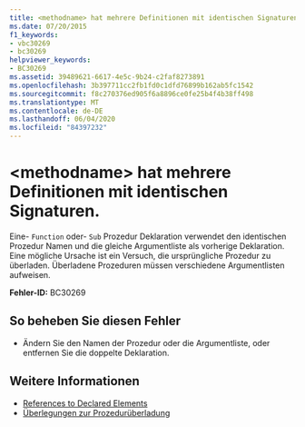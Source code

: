 ```yaml
---
title: <methodname> hat mehrere Definitionen mit identischen Signaturen.
ms.date: 07/20/2015
f1_keywords:
- vbc30269
- bc30269
helpviewer_keywords:
- BC30269
ms.assetid: 39489621-6617-4e5c-9b24-c2faf8273891
ms.openlocfilehash: 3b397711cc2fb1fd0c1dfd76899b162ab5fc1542
ms.sourcegitcommit: f8c270376ed905f6a8896ce0fe25b4f4b38ff498
ms.translationtype: MT
ms.contentlocale: de-DE
ms.lasthandoff: 06/04/2020
ms.locfileid: "84397232"
---
```

# <a name="methodname-has-multiple-definitions-with-identical-signatures"></a>\<methodname> hat mehrere Definitionen mit identischen Signaturen.
Eine- `Function` oder- `Sub` Prozedur Deklaration verwendet den identischen Prozedur Namen und die gleiche Argumentliste als vorherige Deklaration. Eine mögliche Ursache ist ein Versuch, die ursprüngliche Prozedur zu überladen. Überladene Prozeduren müssen verschiedene Argumentlisten aufweisen.  
  
 **Fehler-ID:** BC30269  
  
## <a name="to-correct-this-error"></a>So beheben Sie diesen Fehler  
  
- Ändern Sie den Namen der Prozedur oder die Argumentliste, oder entfernen Sie die doppelte Deklaration.  
  
## <a name="see-also"></a>Weitere Informationen

- [References to Declared Elements](../../programming-guide/language-features/declared-elements/references-to-declared-elements.md)
- [Überlegungen zur Prozedurüberladung](../../programming-guide/language-features/procedures/considerations-in-overloading-procedures.md)
